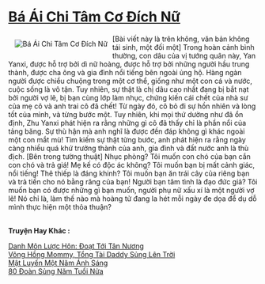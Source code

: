 <a href="https://truyentiki.com/ba-ai-chi-tam-co-dich-nu.30580/" title="Bá Ái Chi Tâm Cơ Đích Nữ"><h1>Bá Ái Chi Tâm Cơ Đích Nữ</h1></a><div style="display:table"><img align="right" style="float: left; padding: 10px;" src="https://truyentiki.com/a/img/str/src/30580.jpg" alt="Bá Ái Chi Tâm Cơ Đích Nữ">[Bài viết này là trên không, văn bản không tái sinh, một đối một] Trong hoàn cảnh bình thường, con dâu của vị tướng quân này, Yan Yanxi, được hỗ trợ bởi dì nữ hoàng, được hỗ trợ bởi những người hầu trung thành, được cha ông và gia đình nổi tiếng bên ngoài ủng hộ. Hàng ngàn người được chiều chuộng trong một cơ thể, giống như một con cá và nước, cuộc sống là vô tận. Tuy nhiên, sự thật là chị dâu cao nhất đang bị bắt nạt bởi người vợ lẽ, bị bạn cùng lớp làm nhục, chứng kiến ​​cái chết của nhà sư của mẹ cô và anh trai cô đã chết! Từ ngày đó, cô bỏ đi sự hồn nhiên và lòng tốt của mình, và từng bước một. Tuy nhiên, khi mọi thứ dường như đã ổn định, Zhu Yanxi phát hiện ra rằng những gì cô đã thấy chỉ là phần nổi của tảng băng. Sự thù hận mà anh nghĩ là được đền đáp không gì khác ngoài một con mắt mù! Tìm kiếm sự thật từng bước, anh phát hiện ra rằng ngày càng nhiều quá khứ trưởng thành của anh, gia đình và đất nước anh là thù địch. [Bên trong tường thuật] Nhục phòng? Tôi muốn con chó của bạn cắn con chó và trả giá! Mẹ kế có độc ác không? Tôi muốn bạn bị mất cảnh giác, nổi tiếng! Thê thiếp là đáng khinh? Tôi muốn bạn ăn trái cây của riêng bạn và trả tiền cho nó bằng răng của bạn! Người bạn tâm tình là đạo đức giả? Tôi muốn bạn có được những gì bạn muốn, người phụ nữ xấu xí là một người vợ lẽ! Nó chỉ là, làm thế nào mà hoàng tử đang la hét mỗi ngày đe dọa để dụ dỗ mình thực hiện một thỏa thuận?</div><p><br><b>Truyện Hay Khác :</b></p><a href="https://truyentiki.com/danh-mon-luoc-hon-doat-toi-tan-nuong.30579/" alt="Danh Môn Lược Hôn: Đoạt Tới Tân Nương">Danh Môn Lược Hôn: Đoạt Tới Tân Nương</a><br/><a href="https://github.com/nownovels/truyenhay/tree/master/truyenhay/30450/README.md" alt="Võng Hồng Mommy, Tổng Tài Daddy Sủng Lên Trời">Võng Hồng Mommy, Tổng Tài Daddy Sủng Lên Trời</a><br/><a href="https://www.scoop.it/topic/nownovels/p/4119069732/2020/06/14/truyen-mat-luyen-mot-nam-anh-sang" alt="Mật Luyến Một Năm Ánh Sáng">Mật Luyến Một Năm Ánh Sáng</a><br/><a href="https://github.com/nownovels/top500/tree/master/truyenhay/33809/" alt="80 Đoàn Sủng Năm Tuổi Nửa">80 Đoàn Sủng Năm Tuổi Nửa</a><br/>